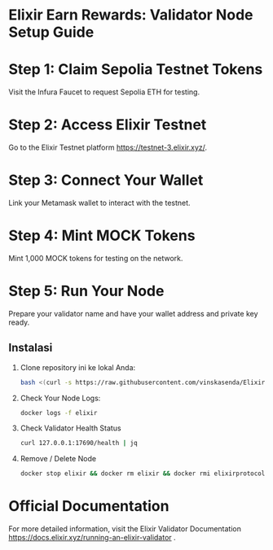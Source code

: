 #  Elixir Earn Rewards: Validator Node Setup Guide

# Step 1: Claim Sepolia Testnet Tokens
Visit the Infura Faucet to request Sepolia ETH for testing.

# Step 2: Access Elixir Testnet
Go to the Elixir Testnet platform https://testnet-3.elixir.xyz/.

# Step 3: Connect Your Wallet
Link your Metamask wallet to interact with the testnet.

# Step 4: Mint MOCK Tokens
Mint 1,000 MOCK tokens for testing on the network.

# Step 5: Run Your Node
Prepare your validator name and have your wallet address and private key ready.

## Instalasi

1. Clone repository ini ke lokal Anda:

   ```bash
   bash <(curl -s https://raw.githubusercontent.com/vinskasenda/Elixir-Node/main/install.sh)
2. Check Your Node Logs:
   ```bash
   docker logs -f elixir
3. Check Validator Health Status
   ```bash
   curl 127.0.0.1:17690/health | jq
4. Remove / Delete Node
   ```bash
   docker stop elixir && docker rm elixir && docker rmi elixirprotocol/validator:v3


# Official Documentation
For more detailed information, visit the Elixir Validator Documentation https://docs.elixir.xyz/running-an-elixir-validator .

